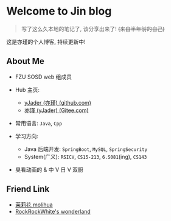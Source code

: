 # Welcome to Jin blog

> 写了这么久本地的笔记了, 该分享出来了! ~~(来自半年前的自己)~~

这是亦瑾的个人博客, 持续更新中!

## About Me

- FZU SOSD web 组成员
- Hub 主页:

  - [yJader (亦瑾) (github.com)](https://github.com/yJader)
  - [亦瑾 (yJader) (Gitee.com)](https://gitee.com/yJader)

- 常用语言: `Java`, `Cpp`
- 学习方向:

  - Java 后端开发: `SpringBoot`, `MySQL`, `SpringSecurity`
  - System(广义): `RSICV`, `CS15-213`, `6.S081`(ing), `CS143`

- 臭看动画的 & 中 V 日 V 双厨

## Friend Link

- [茉莉花 molihua](https://molihua.wiki/)
- [RockRockWhite's wonderland](https://www.rockrockwhite.cn/categories/distributed%20system)
